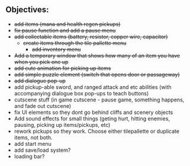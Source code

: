 ## Objectives:

- ~~add items (mana and health regen pickups)~~
- ~~fix pause function and add a pause menu~~
- ~~add collectable items (battery, resistor, copper wire, capacitor)~~
  - ~~create items through the tile pallette menu~~
     - ~~add inventory menu~~
- ~~Add a temporary window that shows how many of an item you have when you pick one up~~
- ~~add cute animation for picking up items~~
- ~~add simple puzzle element (switch that opens door or passageway)~~
- ~~add dialogue pop-up~~
- add pickup-able sword, and ranged attack and etc abilities (with accompanying dialogue box pop-ups to teach buttons)
- cutscene stuff (in game cutscene - pause game, something happens, and fade out cutscene)
- fix UI elements so they dont go behind cliffs and scenery objects
- Add sound effects for small things (geting hurt, hitting enemies, pausing, picking up items/pickups, etc)
- rework pickups so they work. Choose either tilepallette or duplicate items, not both.
- add start menu
- add save/load system?
- loading bar?
